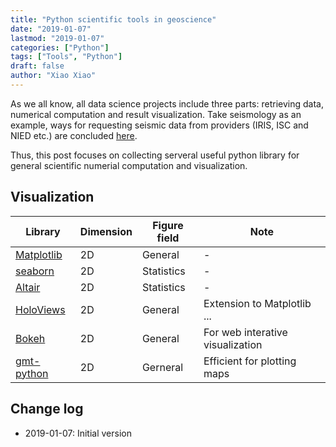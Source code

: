 ```yaml
---
title: "Python scientific tools in geoscience" 
date: "2019-01-07"
lastmod: "2019-01-07"
categories: ["Python"] 
tags: ["Tools", "Python"]
draft: false 
author: "Xiao Xiao"
---
```


As we all know, all data science projects include three parts: retrieving data, numerical 
computation and result visualization. Take seismology as an example, ways for requesting 
seismic data from providers (IRIS, ISC and NIED etc.) are concluded [here](/post/2016-10-30-geophysical-websites/). 

Thus, this post focuses on collecting serveral useful python library for 
general scientific numerial computation and visualization.

<!--more-->
## Visualization

| Library     |  Dimension  |   Figure field  | Note |
| ----------- | ----------- |-----------------| ------|
|[Matplotlib](https://matplotlib.org/) |  2D  | General |-|
|[seaborn](http://seaborn.pydata.org/#)|  2D  | Statistics |-|
|[Altair](https://github.com/altair-viz/altair)| 2D | Statistics |-| 
|[HoloViews](http://holoviews.org/gallery/index.html)| 2D| General|Extension to Matplotlib ...|
|[Bokeh](http://bokeh.pydata.org/en/latest/docs/gallery.html#gallery)| 2D| General|For web interative visualization|
|[gmt-python](https://github.com/GenericMappingTools/gmt-python)|2D|Gerneral| Efficient for plotting maps|

## Change log
- 2019-01-07: Initial version
